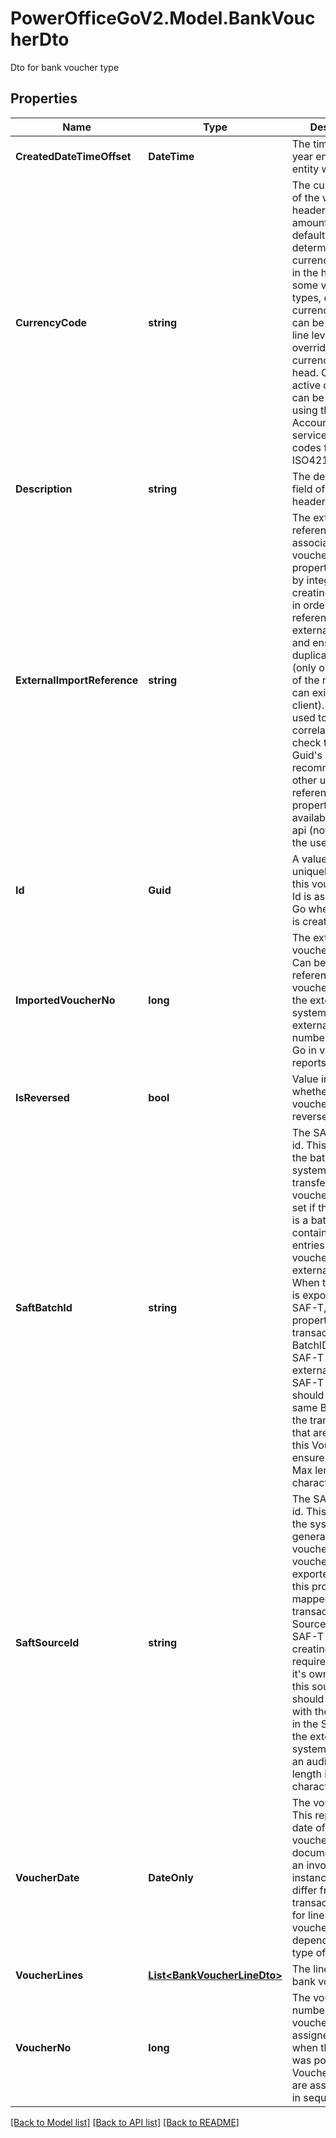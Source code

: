 # PowerOfficeGoV2.Model.BankVoucherDto
Dto for bank voucher type

## Properties

Name | Type | Description | Notes
------------ | ------------- | ------------- | -------------
**CreatedDateTimeOffset** | **DateTime** | The timestamp the year end voucher entity was created. | [optional] [readonly] 
**CurrencyCode** | **string** | The currency code of the voucher header.  The line amounts will default be determined in the currency specified in the header.  For some voucher types, different currency codes can be set on the line level, thus overriding the currency of the head.  Currencies active on the client can be queried using the AccountingSettings service. Currency codes follow the ISO4217 standard. | [optional] 
**Description** | **string** | The description field of the voucher header. | [optional] 
**ExternalImportReference** | **string** | The external import reference associated with the voucher. This property can be set by integrations creating  vouchers, in order to reference the external system and ensure a duplicate check (only one instance of the  reference can exist on the client). Can be used to correlate/duplicate check transactions. Guid&#39;s are  recommended, or other unique references. This property is only available using the api (not visible in the user  interface) | [optional] 
**Id** | **Guid** | A value that uniquely identifies this voucher. The Id is assigned by Go when the entry is created | [optional] [readonly] 
**ImportedVoucherNo** | **long** | The external voucher number. Can be used to reference the voucher number in the external system. The external  voucher number is visible in Go in various reports. | [optional] 
**IsReversed** | **bool** | Value indicating whether this voucher has been reversed. | [optional] [readonly] 
**SaftBatchId** | **string** | The SAF-T batch id. This is the ID of the batch in the system that transferred the voucher. Should be set if  this voucher is a batch voucher containing the entries of multiple vouchers in the external system. When this  voucher is exported to SAF-T, this property is transactions BatchID in the SAF-T file. The external systems  SAF-T export should set the same BatchId on all the transactions that are included in this Voucher to ensure  audit trail. Max length 35 characters. | [optional] 
**SaftSourceId** | **string** | The SAF-T source id. This is the ID of the system that generated the voucher. When this voucher is exported to  SAF-T, this property is mapped on the transactions SourceID in the SAF-T file. If the creating system is  required to export it&#39;s own SAF-T file, this source id should correspond with the SystemID in the SAF-T file of  the external system to ensure an audit trail. Max length is 35 characters. | [optional] 
**VoucherDate** | **DateOnly** | The voucher date.  This represents the date of the voucher, the document date of an invoice for instance,  and may differ from the transaction dates for lines the voucher, depending on the type of voucher. | [optional] 
**VoucherLines** | [**List&lt;BankVoucherLineDto&gt;**](BankVoucherLineDto.md) | The lines of the bank voucher | [optional] 
**VoucherNo** | **long** | The voucher number. This is the voucher number assigned by Go when the voucher was posted. Voucher numbers are  assigned by Go in sequence. | [optional] [readonly] 

[[Back to Model list]](../../README.md#documentation-for-models) [[Back to API list]](../../README.md#documentation-for-api-endpoints) [[Back to README]](../../README.md)

